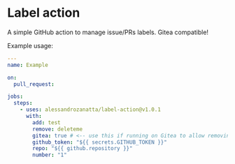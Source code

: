 # Label action

A simple GitHub action to manage issue/PRs labels. Gitea compatible!

Example usage:

```yaml
---
name: Example

on:
  pull_request:

jobs:
  steps:
    - uses: alessandrozanatta/label-action@v1.0.1
      with:
        add: test
        remove: deleteme
        gitea: true # <-- use this if running on Gitea to allow removing labels correctly!
        github_token: "${{ secrets.GITHUB_TOKEN }}"
        repo: "${{ github.repository }}"
        number: "1"
```
